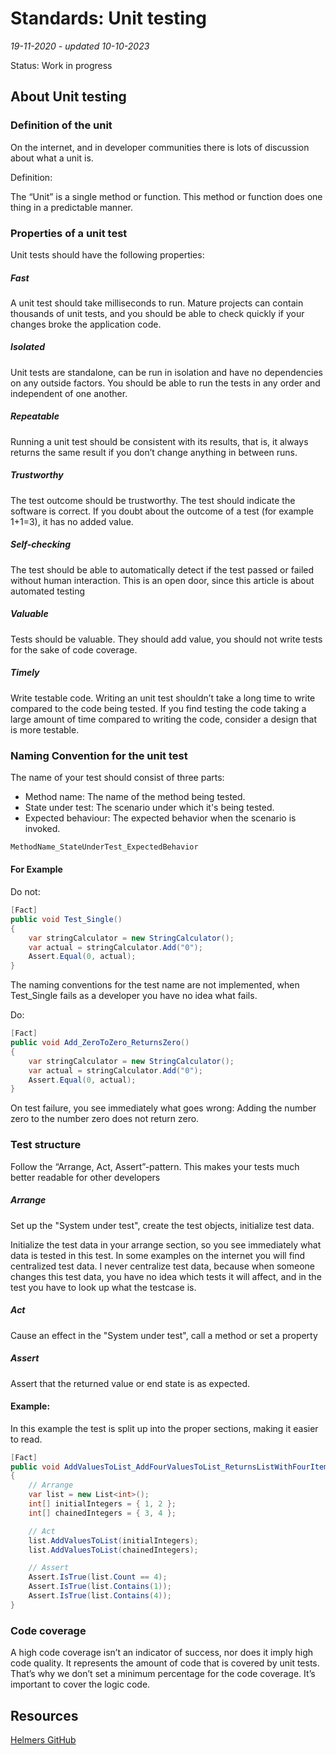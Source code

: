 # Standards: Unit testing
*19-11-2020 - updated 10-10-2023*

Status: Work in progress

## About Unit testing

### Definition of the unit

On the internet, and in developer communities there is lots of discussion about what a unit is.  

Definition:

The “Unit” is a single method or function. This method or function does one thing in a predictable manner.  

### Properties of a unit test

Unit tests should have the following properties:

##### Fast

A unit test should take milliseconds to run. Mature projects can contain thousands of unit tests, and you should be able to check quickly if your changes broke the application code.

##### Isolated

Unit tests are standalone, can be run in isolation and have no dependencies on any outside factors. You should be able to run the tests in any order and independent of one another.

##### Repeatable

Running a unit test should be consistent with its results, that is, it always returns the same result if you don’t change anything in between runs.

##### Trustworthy

The test outcome should be trustworthy. The test should indicate the software is correct. If you doubt about the outcome of a test (for example 1+1=3), it has no added value.
 
##### Self-checking

The test should be able to automatically detect if the test passed or failed without human interaction. This is an open door, since this article is about automated testing 

##### Valuable

Tests should be valuable. They should add value, you should not write tests for the sake of code coverage.   

##### Timely

Write testable code. Writing an unit test shouldn’t take a long time to write compared to the code being tested. If you find testing the code taking a large amount of time compared to writing the code, consider a design that is more testable.

### Naming Convention for the unit test

The name of your test should consist of three parts:
- Method name: The name of the method being tested.
- State under test: The scenario under which it's being tested.
- Expected behaviour: The expected behavior when the scenario is invoked.

```cs
MethodName_StateUnderTest_ExpectedBehavior
```

#### For Example

Do not:

```cs
[Fact]
public void Test_Single()
{
    var stringCalculator = new StringCalculator();
    var actual = stringCalculator.Add("0");
    Assert.Equal(0, actual);
}
```
The naming conventions for the test name are not implemented, when Test_Single fails as a developer you have no idea what fails.

Do:

```cs
[Fact]
public void Add_ZeroToZero_ReturnsZero()
{
    var stringCalculator = new StringCalculator();
    var actual = stringCalculator.Add("0");
    Assert.Equal(0, actual);
}
```

On test failure, you see immediately what goes wrong: Adding the number zero to the number zero does not return zero.

### Test structure

Follow the “Arrange, Act, Assert”-pattern. This makes your tests much better readable for other developers 

##### Arrange

Set up the "System under test", create the test objects, initialize test data.  

Initialize the test data in your arrange section, so you see immediately what data is tested in this test. In some examples on the internet you will find centralized test data. I never centralize test data, because when someone changes this test data, you have no idea which tests it will affect, and in the test you have to look up what the testcase is.

##### Act

Cause an effect in the "System under test", call a method or set a property

##### Assert

Assert that the returned value or end state is as expected.

#### Example:

In this example the test is split up into the proper sections, making it easier to read.

```cs
[Fact]
public void AddValuesToList_AddFourValuesToList_ReturnsListWithFourItems()
{
    // Arrange
    var list = new List<int>();
    int[] initialIntegers = { 1, 2 };
    int[] chainedIntegers = { 3, 4 };

    // Act
    list.AddValuesToList(initialIntegers);
    list.AddValuesToList(chainedIntegers);

    // Assert
    Assert.IsTrue(list.Count == 4);
    Assert.IsTrue(list.Contains(1));
    Assert.IsTrue(list.Contains(4));
}
```

### Code coverage

A high code coverage isn’t an indicator of success, nor does it imply high code quality. It represents the amount of code that is covered by unit tests. That’s why we don’t set a minimum percentage for the code coverage. It’s important to cover the logic code.


## Resources

[Helmers GitHub](https://github.com/HelmerDenDekker/TestDemoProject)